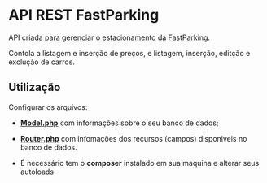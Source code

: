 # API REST FastParking

API criada para gerenciar o estacionamento da FastParking.

Contola a listagem e inserção de preços, e listagem, inserção, editção e exclução de carros.

## Utilização
Configurar os arquivos:
- [**Model.php**](https://github.com/ItaloG/Projeto-FastParking-API/blob/main/Backend/App/Core/Model.php) com informações sobre o seu banco de dados;
- [**Router.php**](https://github.com/ItaloG/Projeto-FastParking-API/blob/main/Backend/App/Core/Router.php) com infomações dos recursos (campos) disponiveis no banco de dados.

- É necessário tem o **composer** instalado em sua maquina e alterar seus autoloads